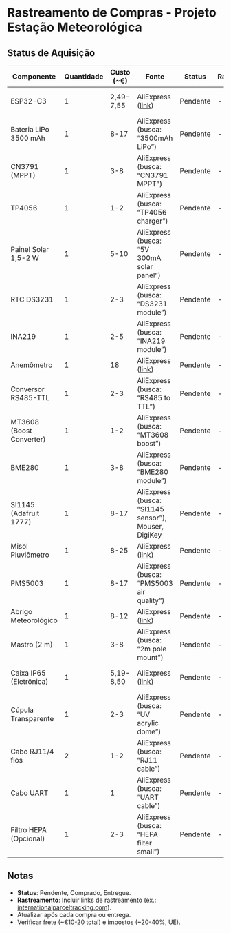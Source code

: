 # Rastreamento de Compras - Projeto Estação Meteorológica

## Status de Aquisição
| **Componente** | **Quantidade** | **Custo (\~€)** | **Fonte** | **Status** | **Rastreamento** | **Notas** |
| --- | --- | --- | --- | --- | --- | --- |
| ESP32-C3 | 1 | 2,49-7,55 | AliExpress ([link](https://nl.aliexpress.com/item/1005006170575141.html)) | Pendente | - | Verificar vendedor >4,5 estrelas. |
| Bateria LiPo 3500 mAh | 1 | 8-17 | AliExpress (busca: “3500mAh LiPo”) | Pendente | - | Confirmar proteção contra sobrecarga. |
| CN3791 (MPPT) | 1 | 3-8 | AliExpress (busca: “CN3791 MPPT”) | Pendente | - | - |
| TP4056 | 1 | 1-2 | AliExpress (busca: “TP4056 charger”) | Pendente | - | - |
| Painel Solar 1,5-2 W | 1 | 5-10 | AliExpress (busca: “5V 300mA solar panel”) | Pendente | - | Testar vs. 2-3 W. |
| RTC DS3231 | 1 | 2-3 | AliExpress (busca: “DS3231 module”) | Pendente | - | - |
| INA219 | 1 | 2-5 | AliExpress (busca: “INA219 module”) | Pendente | - | - |
| Anemômetro | 1 | 18 | AliExpress ([link](https://www.aliexpress.com/item/1005007510911298.html)) | Pendente | - | - |
| Conversor RS485-TTL | 1 | 2-3 | AliExpress (busca: “RS485 to TTL”) | Pendente | - | - |
| MT3608 (Boost Converter) | 1 | 1-2 | AliExpress (busca: “MT3608 boost”) | Pendente | - | - |
| BME280 | 1 | 3-8 | AliExpress (busca: “BME280 module”) | Pendente | - | - |
| SI1145 (Adafruit 1777) | 1 | 8-17 | AliExpress (busca: “SI1145 sensor”), Mouser, DigiKey | Pendente | - | Considerar Mouser/DigiKey se AliExpress instável. |
| Misol Pluviômetro | 1 | 8-25 | AliExpress ([link](https://nl.aliexpress.com/item/1005006457407759.html)) | Pendente | - | - |
| PMS5003 | 1 | 8-17 | AliExpress (busca: “PMS5003 air quality”) | Pendente | - | - |
| Abrigo Meteorológico | 1 | 8-12 | AliExpress ([link](https://nl.aliexpress.com/item/1005005459581452.html)) | Pendente | - | Confirmado na lista do usuário. |
| Mastro (2 m) | 1 | 3-8 | AliExpress (busca: “2m pole mount”) | Pendente | - | - |
| Caixa IP65 (Eletrônica) | 1 | 5,19-8,50 | AliExpress ([link](https://nl.aliexpress.com/item/1005005691489549.html)) | Pendente | - | Verificar montagem no mastro. |
| Cúpula Transparente | 1 | 2-3 | AliExpress (busca: “UV acrylic dome”) | Pendente | - | - |
| Cabo RJ11/4 fios | 2 | 1-2 | AliExpress (busca: “RJ11 cable”) | Pendente | - | Comprimento ~1-2 m. |
| Cabo UART | 1 | 1 | AliExpress (busca: “UART cable”) | Pendente | - | Comprimento ~0,5-1 m. |
| Filtro HEPA (Opcional) | 1 | 2-3 | AliExpress (busca: “HEPA filter small”) | Pendente | - | Substituição periódica. |

## Notas
- **Status**: Pendente, Comprado, Entregue.
- **Rastreamento**: Incluir links de rastreamento (ex.: [internationalparceltracking.com](http://internationalparceltracking.com)).
- Atualizar após cada compra ou entrega.
- Verificar frete (~€10-20 total) e impostos (~20-40%, UE).
